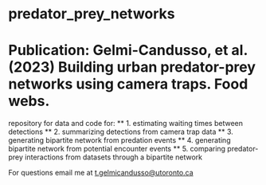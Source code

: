 # predator_prey_networks
# Publication: Gelmi-Candusso, et al. (2023) Building urban predator-prey networks using camera traps. Food webs.

repository for data and code for:
  ** 1. estimating waiting times between detections
  ** 2. summarizing detections from camera trap data
  ** 3. generating bipartite network from predation events
  ** 4. generating bipartite network from potential encounter events
  ** 5. comparing predator-prey interactions from datasets through a bipartite network
  
For questions email me at t.gelmicandusso@utoronto.ca